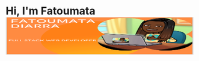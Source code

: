 <h1>Hi, I'm Fatoumata
<img src="https://github.com/Fatoudia/Fatoudia/blob/main/MyProfileORANGE1.png" alt="Awesome GitHub Profiles - Best curated list of developers readme, updated every 15 min | Product Hunt" style="width: 500px; height: 100px;" width="200" height="44" /></a></h1>


<!---
![cover](https://github.com/Fatoudia/Fatoudia/blob/main/MyProfile.png)

<a href="https://www.producthunt.com/posts/awesome-github-profiles?utm_source=badge-featured&utm_medium=badge&utm_souce=badge-awesome-github-profiles" target="_blank">
Forte d'une grande expertise dans le secteur du
numérique, je suis une personne de terrain, rigoureuse et
dynamique, qui s'adapte rapidement. Ces atouts font de
moi la candidate idéale pour répondre aux besoins de
développement digital de votre structure. Découvrez-mes
réalisations et n'hésitez pas à prendre contact avec moi
--->

